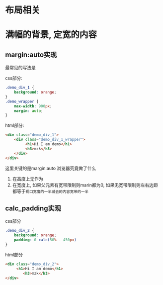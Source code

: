 # 布局相关

# 满幅的背景, 定宽的内容

## margin:auto实现

最常见的写法是

css部分:

```css
.demo_div_1 {
    background: orange;
}
.demo_wrapper {
    max-width: 900px;
    margin: auto;
}
```

html部分: 

```html
<div class="demo_div_1">
    <div class="demo_div_1_wrapper">
         <h1>Hi I am demo</h1>
         <h3>mzk</h3>
    </div>
</div>
```

这里关键的是margin:auto 浏览器究竟做了什么

1. 在高度上无作为
2. 在宽度上, 如果父元素有宽带限制则marin都为0, 如果无宽带限制则左右边距都等于`视口宽度的一半减去的内容宽带的一半`

## calc_padding实现

css部分

```css
.demo_div_2 {
    background: orange;
    padding: 0 calc(50% - 450px)
}
```

html部分

```html
<div class="demo_div_2">
     <h1>Hi I am demo</h1>
        <h3>mzk</h3>
</div>
```